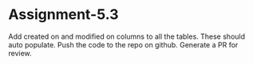 # Assignment-5.3

Add created on and modified on columns to all the
tables. These should auto populate. Push the code to
the repo on github. Generate a PR for review.
